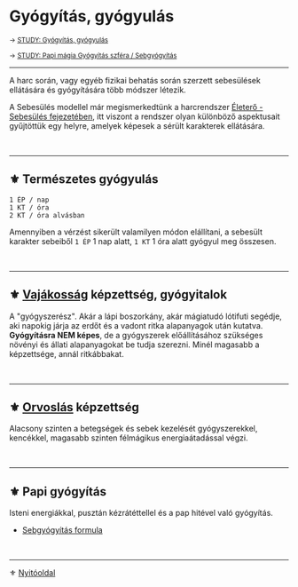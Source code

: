 # Gyógyítás, gyógyulás

<sub>→ [STUDY: Gyógyítás, gyógyulás](https://github.com/kaktusztea/km100/wiki/STUDY.gyogyitas.gyogyulas)</sub>

<sub>→ [STUDY: Papi mágia Gyógyítás szféra / Sebgyógyítás](magia.papi.varazslatok/sebgyogyitas.md)</sub>

---
A harc során, vagy egyéb fizikai behatás során szerzett sebesülések ellátására és gyógyítására több módszer létezik.

A Sebesülés modellel már megismerkedtünk a harcrendszer [Életerő - Sebesülés fejezetében](061_03_sebesules.md),  itt viszont a rendszer olyan különböző aspektusait gyűjtöttük egy helyre, amelyek képesek a sérült karakterek ellátására.

<br />

---
## ⚜️ Természetes gyógyulás

```
1 ÉP / nap
1 KT / óra
2 KT / óra alvásban
```

Amennyiben a vérzést sikerült valamilyen módon elállítani, a sebesült karakter sebeiből `1 ÉP` 1 nap alatt, `1 KT` 1 óra alatt gyógyul meg összesen.

<br />

---
## ⚜️ [Vajákosság](kepzettsegek.szekunder/vajakossag.md) képzettség, gyógyitalok

A "gyógyszerész". Akár a lápi boszorkány, akár mágiatudó lótifuti segédje, aki napokig járja az erdőt és a vadont ritka alapanyagok után kutatva. **Gyógyításra NEM képes**, de a gyógyszerek előállításához szükséges növényi és állati alapanyagokat be tudja szerezni. Minél magasabb a képzettsége, annál ritkábbakat.

<br />

---
## ⚜️ [Orvoslás](kepzettsegek.primer.altalanos/orvoslas.md) képzettség

Alacsony szinten a betegségek és sebek kezelését gyógyszerekkel, kencékkel, magasabb szinten félmágikus energiaátadással végzi.

<br />

---
## ⚜️ Papi gyógyítás

Isteni energiákkal, pusztán kézrátéttellel és a pap hitével való gyógyítás.
- [Sebgyógyítás formula](magia.papi.varazslatok/sebgyogyitas.md)

<br />

---

⚜️ [Nyitóoldal](start.md#13-gy%C3%B3gy%C3%ADt%C3%A1s-gy%C3%B3gyul%C3%A1s)
